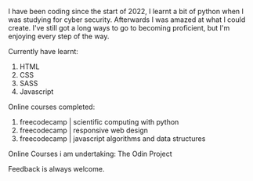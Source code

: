I have been coding since the start of 2022, I learnt a bit of python when I was studying for cyber security.
Afterwards I was amazed at what I could create.
I've still got a long ways to go to becoming proficient, but I'm enjoying every step of the way.

Currently have learnt:
1. HTML
2. CSS
3. SASS
4. Javascript

Online courses completed:
1. freecodecamp | scientific computing with python
2. freecodecamp | responsive web design 
3. freecodecamp | javascript algorithms and data structures

Online Courses i am undertaking:
The Odin Project

Feedback is always welcome.
